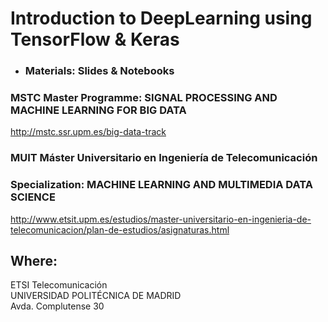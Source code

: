 
# Introduction to DeepLearning using TensorFlow & Keras


- ### Materials: Slides & Notebooks ###


### MSTC Master Programme: SIGNAL PROCESSING AND MACHINE LEARNING FOR BIG DATA

http://mstc.ssr.upm.es/big-data-track

### MUIT Máster Universitario en Ingeniería de Telecomunicación
### Specialization: MACHINE LEARNING AND MULTIMEDIA DATA SCIENCE

http://www.etsit.upm.es/estudios/master-universitario-en-ingenieria-de-telecomunicacion/plan-de-estudios/asignaturas.html

## Where:<br>
ETSI Telecomunicación<br>
UNIVERSIDAD POLITÉCNICA DE MADRID<br>
Avda. Complutense 30<br>
